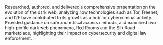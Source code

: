 Researched, authored, and delivered a comprehensive presentation on the evolution of the dark web, analyzing how technologies such as Tor, Freenet, and I2P have contributed to its growth as a hub for cybercriminal activity. Provided guidance on safe and ethical access methods, and examined two high-profile dark web phenomena, Red Rooms and the Silk Road marketplace, highlighting their impact on cybersecurity and digital law enforcement.
